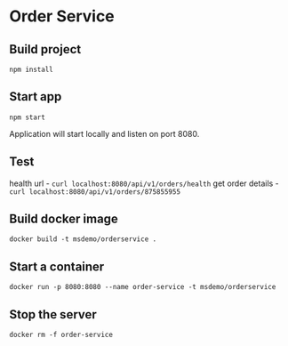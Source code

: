 # Order Service

## Build project

 ```npm install```

 ## Start app
 ```npm start```

 Application will start locally and listen on port 8080.

 ## Test
 health url -  ```curl localhost:8080/api/v1/orders/health```
 get order details -  ```curl localhost:8080/api/v1/orders/875855955```

 ## Build docker image
```docker build -t msdemo/orderservice .```

## Start a container
```docker run -p 8080:8080 --name order-service -t msdemo/orderservice```

## Stop the server
```docker rm -f order-service```